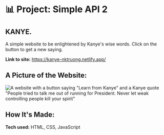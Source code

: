 # 📊 Project: Simple API 2

## KANYE. 

A simple website to be enlightened by Kanye's wise words. 
Click on the button to get a new saying.

**Link to site:** https://kanye-nktruong.netlify.app/

## A Picture of the Website:
![A website with a button saying "Learn from Kanye" and a Kanye quote "People tried to talk me out of running for President. Never let weak controlling people kill your spirit"](https://user-images.githubusercontent.com/88857875/135330287-594a5c56-3b74-46ef-a5a1-b696ce5a71af.png)

## How It's Made:

**Tech used:** HTML, CSS, JavaScript

